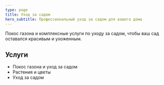 ```yaml
---
type: page
title: Уход за садом
hero_subtitle: Профессиональный уход за садом для вашего дома
---
```


Покос газона и комплексные услуги по уходу за садом, чтобы ваш сад оставался красивым и ухоженным.

## Услуги

- Покос газона и уход за садом
- Растения и цветы
- Уход за садом
